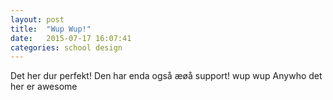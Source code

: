 ```yaml
---
layout: post
title:  "Wup Wup!"
date:   2015-07-17 16:07:41
categories: school design
---
```

Det her dur perfekt! Den har enda også æøå support! wup wup
Anywho det her er awesome
